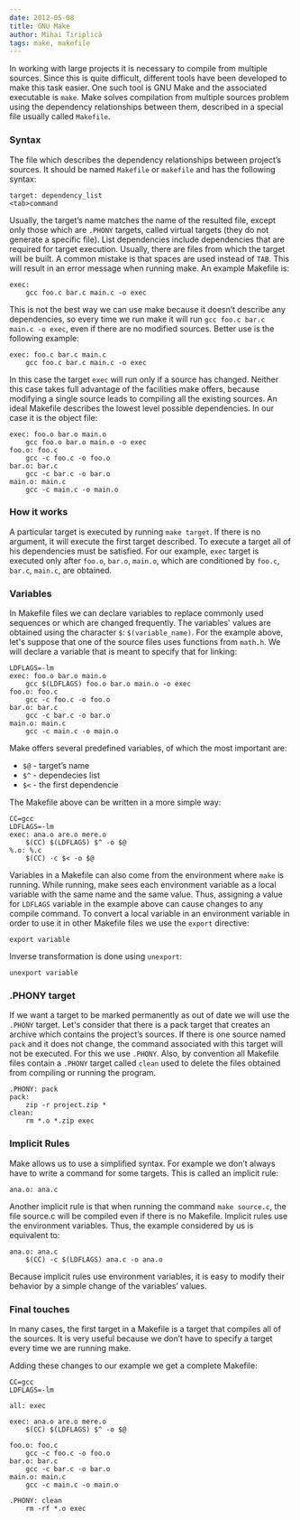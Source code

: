 ```yaml
---
date: 2012-05-08
title: GNU Make
author: Mihai Tiriplică
tags: make, makefile
---
```


In working with large projects it is necessary to compile from multiple
sources. Since this is quite difficult, different tools have been developed to
make this task easier. One such tool is GNU Make and the associated executable
is  `make`. Make solves compilation from multiple sources problem using the
dependency relationships between them, described in a special file usually
called `Makefile`.

<!--more-->

### Syntax

The file which describes the dependency relationships between project’s
sources. It should be named `Makefile` or `makefile` and has the following
syntax:

    target: dependency_list
    <tab>command

Usually, the target’s name matches the name of the resulted file, except only
those which are `.PHONY` targets, called virtual targets (they do not generate
a specific file). List dependencies include dependencies that are required for
target execution. Usually, there are files from which the target will be
built. A common mistake is that spaces are used instead of `TAB`. This will
result in an error message when running make. An example Makefile is:

    exec:
    	gcc foo.c bar.c main.c -o exec

This is not the best way we can use make because it doesn’t describe any
dependencies, so every time we run make it will run `gcc foo.c bar.c main.c -o
exec`, even if there are no modified sources. Better use is the following
example:

    exec: foo.c bar.c main.c
    	gcc foo.c bar.c main.c -o exec

In this case the target `exec` will run only if a source has changed. Neither
this case takes full advantage of the facilities make offers, because
modifying a single source leads to compiling all the existing sources. An
ideal Makefile describes the lowest level possible dependencies. In our case
it is the object file:

    exec: foo.o bar.o main.o
    	gcc foo.o bar.o main.o -o exec
    foo.o: foo.c
    	gcc -c foo.c -o foo.o
    bar.o: bar.c
    	gcc -c bar.c -o bar.o
    main.o: main.c
    	gcc -c main.c -o main.o

###  How it works

A particular target is executed by running `make target`. If there is no
argument, it will execute the first target described. To execute a target all
of his dependencies must be satisfied. For our example, `exec` target is
executed only after `foo.o`, `bar.o`, `main.o`, which are conditioned by
`foo.c`, `bar.c`, `main.c`, are obtained.

### Variables

In Makefile files we can declare variables to replace commonly used sequences
or which are changed frequently. The variables' values are obtained using the
character `$`: `$(variable_name)`. For the example above, let's suppose that
one of the source files uses functions from `math.h`. We will declare a
variable that is meant to specify that for linking:

    LDFLAGS=-lm
    exec: foo.o bar.o main.o
    	gcc $(LDFLAGS) foo.o bar.o main.o -o exec
    foo.o: foo.c
    	gcc -c foo.c -o foo.o
    bar.o: bar.c
    	gcc -c bar.c -o bar.o
    main.o: main.c
    	gcc -c main.c -o main.o

Make offers several predefined variables, of which the most important are:

* `$@` - target’s name
* `$^` - dependecies list
* `$<` - the first dependencie

The Makefile above can be written in a more simple way:

    CC=gcc
    LDFLAGS=-lm
    exec: ana.o are.o mere.o
    	$(CC) $(LDFLAGS) $^ -o $@
    %.o: %.c
    	$(CC) -c $< -o $@

Variables in a Makefile can also come from the environment where `make` is
running. While running, make sees each environment variable as a local
variable with the same name and the same value. Thus, assigning a value for
`LDFLAGS` variable in the example above can cause changes to any compile
command. To convert a local variable in an environment variable in order to
use it in other Makefile files we use the `export` directive:

    export variable

Inverse transformation is done using `unexport`:

    unexport variable

### .PHONY target

If we want a target to be marked permanently as out of date we will use the
`.PHONY` target. Let's consider that there is a pack target that creates an
archive which contains the project’s sources. If there is one source named
`pack` and it does not change, the command associated with this target will not
be executed. For this we use `.PHONY`. Also, by convention all Makefile files
contain a `.PHONY` target called `clean`  used to delete the files obtained from
compiling or running the program.

    .PHONY: pack
    pack:
    	zip -r project.zip *
    clean:
    	rm *.o *.zip exec

### Implicit Rules

Make allows us to use a simplified syntax. For example we don’t always have to
write a command for some targets. This is called an implicit rule:

    ana.o: ana.c

Another implicit rule is that when running the command `make source.c`, the
file source.c will be compiled even if there is no Makefile. Implicit rules
use the environment variables. Thus, the example considered by us is
equivalent to:

    ana.o: ana.c
    	$(CC) -c $(LDFLAGS) ana.c -o ana.o

Because implicit rules use environment variables, it is easy to modify their
behavior by a simple change of the variables’ values.

### Final touches

In many cases, the first target in a Makefile is a target that compiles all of
the sources. It is very useful because we don’t have to specify a target every
time we are running make.

Adding these changes to our example we get a complete Makefile:

    CC=gcc
    LDFLAGS=-lm

    all: exec

    exec: ana.o are.o mere.o
    	$(CC) $(LDFLAGS) $^ -o $@

    foo.o: foo.c
    	gcc -c foo.c -o foo.o
    bar.o: bar.c
    	gcc -c bar.c -o bar.o
    main.o: main.c
    	gcc -c main.c -o main.o

    .PHONY: clean
    	rm -rf *.o exec
